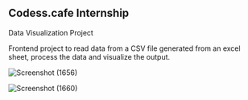 ## Codess.cafe Internship

Data Visualization Project

Frontend project to read data from a CSV file generated from an excel sheet, process the data and visualize the output.

![Screenshot (1656)](https://user-images.githubusercontent.com/62755670/109512495-2a80d200-7aca-11eb-9814-789751e51b14.png)

![Screenshot (1660)](https://user-images.githubusercontent.com/62755670/109512533-34a2d080-7aca-11eb-9d38-447990e16ac1.png)


